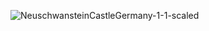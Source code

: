 ![NeuschwansteinCastleGermany-1-1-scaled](https://github.com/user-attachments/assets/8c58004f-5da4-454e-9595-e22a1a8f7eb4)
